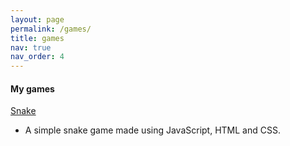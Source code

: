 ```yaml
---
layout: page
permalink: /games/
title: games
nav: true
nav_order: 4
---
```


#### My games

[Snake](https://benhrpr.github.io/snake/)
- A simple snake game made using JavaScript, HTML and CSS.